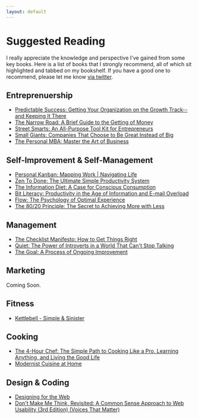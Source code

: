 ```yaml
---
layout: default
---
```

# Suggested Reading
I really appreciate the knowledge and perspective I've gained from some key books.  Here is a list of books that I strongly recommend, all of which sit highlighted and tabbed on my bookshelf.  If you have a good one to recommend, please let me know [via twitter](https://twitter.com/andrewcullio).

## Entreprenuership
- <a href="http://www.amazon.com/gp/product/1626340765/ref=as_li_tl?ie=UTF8&camp=1789&creative=390957&creativeASIN=1626340765&linkCode=as2&tag=andrewio-20&linkId=UASM7VZL2RK4ZHTD">Predictable Success: Getting Your Organization on the Growth Track--and Keeping It There</a><img src="http://ir-na.amazon-adsystem.com/e/ir?t=andrewio-20&l=as2&o=1&a=1626340765" width="1" height="1" border="0" alt="" style="border:none !important; margin:0px !important;" />
- <a href="http://www.amazon.com/gp/product/1591843731/ref=as_li_tl?ie=UTF8&camp=1789&creative=9325&creativeASIN=1591843731&linkCode=as2&tag=andrewio-20&linkId=KOUNVSTGFWOJVZ3G">The Narrow Road: A Brief Guide to the Getting of Money</a><img src="http://ir-na.amazon-adsystem.com/e/ir?t=andrewio-20&l=as2&o=1&a=1591843731" width="1" height="1" border="0" alt="" style="border:none !important; margin:0px !important;" />
- <a href="http://www.amazon.com/gp/product/1591843200/ref=as_li_tl?ie=UTF8&camp=1789&creative=9325&creativeASIN=1591843200&linkCode=as2&tag=andrewio-20&linkId=BYLTMRXUWBM4ZPHD">Street Smarts: An All-Purpose Tool Kit for Entrepreneurs</a><img src="http://ir-na.amazon-adsystem.com/e/ir?t=andrewio-20&l=as2&o=1&a=1591843200" width="1" height="1" border="0" alt="" style="border:none !important; margin:0px !important;" />
- <a href="http://www.amazon.com/gp/product/1591841496/ref=as_li_tl?ie=UTF8&camp=1789&creative=390957&creativeASIN=1591841496&linkCode=as2&tag=andrewio-20&linkId=YIHRDCKVSH6R4QKM">Small Giants: Companies That Choose to Be Great Instead of Big</a><img src="http://ir-na.amazon-adsystem.com/e/ir?t=andrewio-20&l=as2&o=1&a=1591841496" width="1" height="1" border="0" alt="" style="border:none !important; margin:0px !important;" />
- <a href="http://www.amazon.com/gp/product/1591845572/ref=as_li_tl?ie=UTF8&camp=1789&creative=390957&creativeASIN=1591845572&linkCode=as2&tag=andrewio-20&linkId=Q6XVWVVZYLJYNKOJ">The Personal MBA: Master the Art of Business</a><img src="http://ir-na.amazon-adsystem.com/e/ir?t=andrewio-20&l=as2&o=1&a=1591845572" width="1" height="1" border="0" alt="" style="border:none !important; margin:0px !important;" />

## Self-Improvement & Self-Management
- <a href="http://www.amazon.com/gp/product/1453802266/ref=as_li_tl?ie=UTF8&camp=1789&creative=390957&creativeASIN=1453802266&linkCode=as2&tag=andrewio-20&linkId=DR5U3E7VTYWL4JLZ">Personal Kanban: Mapping Work &#124; Navigating Life</a><img src="http://ir-na.amazon-adsystem.com/e/ir?t=andrewio-20&l=as2&o=1&a=1453802266" width="1" height="1" border="0" alt="" style="border:none !important; margin:0px !important;" />
- <a href="http://www.amazon.com/gp/product/1438258488/ref=as_li_tl?ie=UTF8&camp=1789&creative=390957&creativeASIN=1438258488&linkCode=as2&tag=andrewio-20&linkId=EZJNBPCVK3NLJJYP">Zen To Done: The Ultimate Simple Productivity System</a><img src="http://ir-na.amazon-adsystem.com/e/ir?t=andrewio-20&l=as2&o=1&a=1438258488" width="1" height="1" border="0" alt="" style="border:none !important; margin:0px !important;" />
- <a href="http://www.amazon.com/gp/product/1449304680/ref=as_li_tl?ie=UTF8&camp=1789&creative=390957&creativeASIN=1449304680&linkCode=as2&tag=andrewio-20&linkId=EAEJ3XAFYKHRP6AN">The Information Diet: A Case for Conscious Consumption</a><img src="http://ir-na.amazon-adsystem.com/e/ir?t=andrewio-20&l=as2&o=1&a=1449304680" width="1" height="1" border="0" alt="" style="border:none !important; margin:0px !important;" />
- <a href="http://www.amazon.com/gp/product/0979368103/ref=as_li_tl?ie=UTF8&camp=1789&creative=390957&creativeASIN=0979368103&linkCode=as2&tag=andrewio-20&linkId=5JFUQM3V6KXLIXEV">Bit Literacy: Productivity in the Age of Information and E-mail Overload</a><img src="http://ir-na.amazon-adsystem.com/e/ir?t=andrewio-20&l=as2&o=1&a=0979368103" width="1" height="1" border="0" alt="" style="border:none !important; margin:0px !important;" />
- <a href="http://www.amazon.com/gp/product/0061339202/ref=as_li_tl?ie=UTF8&camp=1789&creative=390957&creativeASIN=0061339202&linkCode=as2&tag=andrewio-20&linkId=NZI7SWJF2FJRO2AR">Flow: The Psychology of Optimal Experience</a><img src="http://ir-na.amazon-adsystem.com/e/ir?t=andrewio-20&l=as2&o=1&a=0061339202" width="1" height="1" border="0" alt="" style="border:none !important; margin:0px !important;" />
- <a href="http://www.amazon.com/gp/product/0385491743/ref=as_li_tl?ie=UTF8&camp=1789&creative=390957&creativeASIN=0385491743&linkCode=as2&tag=andrewio-20&linkId=WRYJU4ONE4QGWD2V">The 80/20 Principle: The Secret to Achieving More with Less</a><img src="http://ir-na.amazon-adsystem.com/e/ir?t=andrewio-20&l=as2&o=1&a=0385491743" width="1" height="1" border="0" alt="" style="border:none !important; margin:0px !important;" />

## Management
- <a href="http://www.amazon.com/gp/product/0312430000/ref=as_li_tl?ie=UTF8&camp=1789&creative=390957&creativeASIN=0312430000&linkCode=as2&tag=andrewio-20&linkId=OJ5LE73UKC5RMSQ2">The Checklist Manifesto: How to Get Things Right</a><img src="http://ir-na.amazon-adsystem.com/e/ir?t=andrewio-20&l=as2&o=1&a=0312430000" width="1" height="1" border="0" alt="" style="border:none !important; margin:0px !important;" />
- <a href="http://www.amazon.com/gp/product/0307352153/ref=as_li_tl?ie=UTF8&camp=1789&creative=390957&creativeASIN=0307352153&linkCode=as2&tag=andrewio-20&linkId=E7WC66A6IL4KYOA5">Quiet: The Power of Introverts in a World That Can't Stop Talking</a><img src="http://ir-na.amazon-adsystem.com/e/ir?t=andrewio-20&l=as2&o=1&a=0307352153" width="1" height="1" border="0" alt="" style="border:none !important; margin:0px !important;" />
- <a href="http://www.amazon.com/gp/product/0884271951/ref=as_li_tl?ie=UTF8&camp=1789&creative=390957&creativeASIN=0884271951&linkCode=as2&tag=andrewio-20&linkId=GKJZ3L4SGQEHSI4R">The Goal: A Process of Ongoing Improvement</a><img src="http://ir-na.amazon-adsystem.com/e/ir?t=andrewio-20&l=as2&o=1&a=0884271951" width="1" height="1" border="0" alt="" style="border:none !important; margin:0px !important;" />

## Marketing
Coming Soon.

## Fitness
- <a href="http://www.amazon.com/gp/product/B00GF2HP9G/ref=as_li_tl?ie=UTF8&camp=1789&creative=390957&creativeASIN=B00GF2HP9G&linkCode=as2&tag=andrewio-20&linkId=6ORP23PGFQM35HVS">Kettlebell - Simple & Sinister</a><img src="http://ir-na.amazon-adsystem.com/e/ir?t=andrewio-20&l=as2&o=1&a=B00GF2HP9G" width="1" height="1" border="0" alt="" style="border:none !important; margin:0px !important;" />

## Cooking
- <a href="http://www.amazon.com/gp/product/0547884591/ref=as_li_tl?ie=UTF8&camp=1789&creative=9325&creativeASIN=0547884591&linkCode=as2&tag=andrewio-20&linkId=GWSWP3CPNGUNLAHQ">The 4-Hour Chef: The Simple Path to Cooking Like a Pro, Learning Anything, and Living the Good Life</a><img src="http://ir-na.amazon-adsystem.com/e/ir?t=andrewio-20&l=as2&o=1&a=0547884591" width="1" height="1" border="0" alt="" style="border:none !important; margin:0px !important;" />
- <a href="http://www.amazon.com/gp/product/0982761015/ref=as_li_tl?ie=UTF8&camp=1789&creative=390957&creativeASIN=0982761015&linkCode=as2&tag=andrewio-20&linkId=3VA5IPU6TWQLIUJA">Modernist Cuisine at Home</a><img src="http://ir-na.amazon-adsystem.com/e/ir?t=andrewio-20&l=as2&o=1&a=0982761015" width="1" height="1" border="0" alt="" style="border:none !important; margin:0px !important;" />

## Design & Coding
- [Designing for the Web](http://www.fivesimplesteps.com/products/a-practical-guide-to-designing-for-the-web)
- <a href="http://www.amazon.com/gp/product/0321965515/ref=as_li_tl?ie=UTF8&camp=1789&creative=390957&creativeASIN=0321965515&linkCode=as2&tag=andrewio-20&linkId=PNPFH2P5X5EDS7R2">Don't Make Me Think, Revisited: A Common Sense Approach to Web Usability (3rd Edition) (Voices That Matter)</a><img src="http://ir-na.amazon-adsystem.com/e/ir?t=andrewio-20&l=as2&o=1&a=0321965515" width="1" height="1" border="0" alt="" style="border:none !important; margin:0px !important;" />
